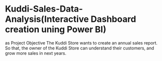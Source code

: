 # Kuddi-Sales-Data-Analysis(Interactive Dashboard creation uning Power BI)
as Project Objective
The Kuddi Store wants to create an annual sales report. So that, the owner of the Kuddi Store can understand their customers, and grow more sales in next years.
